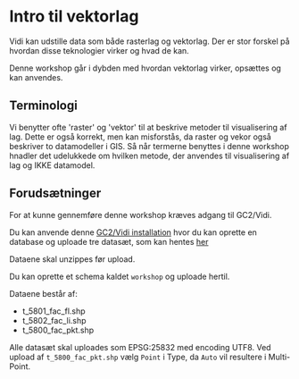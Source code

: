 # Intro til vektorlag
Vidi kan udstille data som både rasterlag og vektorlag. Der er stor forskel på hvordan disse teknologier virker og hvad de kan.

Denne workshop går i dybden med hvordan vektorlag virker, opsættes og kan anvendes.

## Terminologi
Vi benytter ofte 'raster' og 'vektor' til at beskrive metoder til visualisering af lag. Dette er også korrekt, men kan misforstås, da raster og vekor også beskriver to datamodeller i GIS.
Så når termerne benyttes i denne workshop hnadler det udelukkede om hvilken metode, der anvendes til visualisering af lag og IKKE datamodel.

## Forudsætninger
For at kunne gennemføre denne workshop kræves adgang til GC2/Vidi.

Du kan anvende denne [GC2/Vidi installation](https://swarm.gc2.io/) hvor du kan oprette en database og uploade tre datasæt, som kan hentes [her](https://github.com/mapcentia/workshops/raw/main/Vidi-svg-layers/data/data.zip)

Dataene skal unzippes før upload.

Du kan oprette et schema kaldet `workshop` og uploade hertil.

Dataene består af:

* t_5801_fac_fl.shp
* t_5802_fac_li.shp
* t_5800_fac_pkt.shp

Alle datasæt skal uploades som EPSG:25832 med encoding UTF8. Ved upload af `t_5800_fac_pkt.shp` vælg `Point` i Type, da `Auto` vil resultere i Multi-Point.